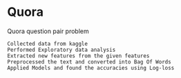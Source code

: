 # Quora
Quora question pair problem

	Collected data from kaggle 
	Performed Exploratory data analysis
	Extracted new features from the given features 
	Preprocessed the text and converted into Bag Of Words
	Applied Models and found the accuracies using Log-loss
